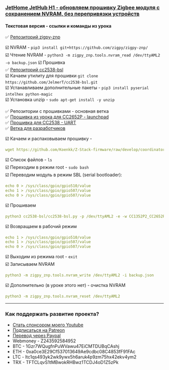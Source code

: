 ### [JetHome JetHub H1 - обновляем прошивку Zigbee модуля с сохранением NVRAM, без перепривязки устройств](https://youtu.be/QaKIUPci67w)

#### Текстовая версия - ссылки и команды из урока

:white_check_mark: [Репозиторий zigpy-znp](https://github.com/zigpy/zigpy-znp/)    

:ballot_box_with_check: NVRAM - `pip3 install git+https://github.com/zigpy/zigpy-znp/`    
:ballot_box_with_check: Чтение NVRAM - `python3 -m zigpy_znp.tools.nvram_read /dev/ttyAML2 -o backup.json`
:ballot_box_with_check: Прошивка    
:white_check_mark: [Репозиторий cc2538-bsl](https://github.com/JelmerT/cc2538-bsl)    
:ballot_box_with_check: Качаем утилиту для прошивки `git clone https://github.com/JelmerT/cc2538-bsl.git`    
:ballot_box_with_check: Устанавливаем дополнительные пакеты - `pip3 install pyserial intelhex python-magic`    
:ballot_box_with_check: Установка unzip - `sudo apt-get install -y unzip`    

:white_check_mark: Репозитории с прошивками - основная ветка    
:white_check_mark: [Прошивка из урока для CC2652P - launchpad](https://github.com/Koenkk/Z-Stack-firmware/tree/Z-Stack_Home_3.x.0_20211217/coordinator/Z-Stack_3.x.0/bin)    
:white_check_mark: [Прошивка для CC2538 - UART](https://github.com/jethome-ru/zigbee-firmware/tree/master/ti/coordinator/cc2538_cc2592)    
:white_check_mark: [Ветка для разработчиков](https://github.com/Koenkk/Z-Stack-firmware/tree/develop/coordinator/Z-Stack_3.x.0/bin)    

:ballot_box_with_check: Качаем и распаковываем прошивку -     
```yaml
wget https://github.com/Koenkk/Z-Stack-firmware/raw/develop/coordinator/Z-Stack_3.x.0/bin/CC1352P2_CC2652P_launchpad_coordinator_20220103.zip && unzip CC1352P2_CC2652P_launchpad_coordinator_20220103.zip
```
:ballot_box_with_check: Список файлов - `ls`    
:ballot_box_with_check: Переходим в режим root - `sudo bash`    
:ballot_box_with_check: Переводим модуль в режим SBL (serial bootloader):
```yaml
echo 0 > /sys/class/gpio/gpio510/value
echo 1 > /sys/class/gpio/gpio507/value
echo 0 > /sys/class/gpio/gpio507/value
```
:ballot_box_with_check: Прошиваем
```yaml
python3 cc2538-bsl/cc2538-bsl.py -p /dev/ttyAML2 -e -w CC1352P2_CC2652P_launchpad_coordinator_20220103.hex
```
:ballot_box_with_check: Возвращаем в рабочий режим
```yaml
echo 1 > /sys/class/gpio/gpio510/value
echo 1 > /sys/class/gpio/gpio507/value
echo 0 > /sys/class/gpio/gpio507/value
```
:ballot_box_with_check: Выходим из режима root - `exit`    
:ballot_box_with_check: Записываем NVRAM
```yaml
python3 -m zigpy_znp.tools.nvram_write /dev/ttyAML2 -i backup.json
```
:ballot_box_with_check: Дополнительно (в уроке этого нет) - очистка NVRAM
```yaml
python3 -m zigpy_znp.tools.nvram_reset /dev/ttyAML2
```

____
### Как поддержать развитие проекта?
* [Стать спонсором моего Youtube](http://kvazis.link/sponsorship)
* [Подписаться на Patreon](http://kvazis.link/patreon)
* [Перевод через Paypal](http://kvazis.link/paypal)
* Webmoney - Z243592584952
* BTC - 1Gzr7WQugfnPuWVawu47EiCMTDUBqCAshj
* ETH - 0xa0ce3E29Cf537013649Ae9cdbc08C4853fF91FAc
* LTC - ltc1qs493yk2wk9ywx5h6aruk4p9zm75hx42ekv4ym2
* TRX - TFTCLqvS1tMBwokRHBwz1TCDJ4oD1Z5zPk